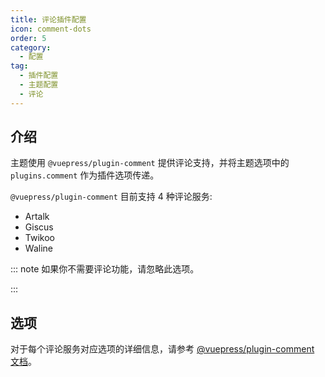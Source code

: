 ```yaml
---
title: 评论插件配置
icon: comment-dots
order: 5
category:
  - 配置
tag:
  - 插件配置
  - 主题配置
  - 评论
---
```


## 介绍

主题使用 `@vuepress/plugin-comment` 提供评论支持，并将主题选项中的 `plugins.comment` 作为插件选项传递。

`@vuepress/plugin-comment` 目前支持 4 种评论服务:

- Artalk
- Giscus
- Twikoo
- Waline

::: note 如果你不需要评论功能，请忽略此选项。

:::

## 选项

对于每个评论服务对应选项的详细信息，请参考 [@vuepress/plugin-comment 文档][comment]。

[comment]: https://ecosystem.vuejs.press/zh/plugins/comment/
